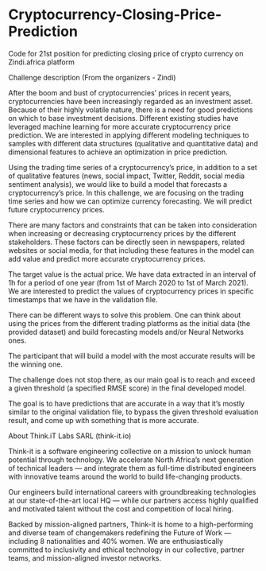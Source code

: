 # Cryptocurrency-Closing-Price-Prediction
Code for 21st position for predicting closing price of crypto currency on Zindi.africa platform

Challenge description (From the organizers - Zindi)

After the boom and bust of cryptocurrencies’ prices in recent years, cryptocurrencies have been increasingly regarded as an investment asset. Because of their highly volatile nature, there is a need for good predictions on which to base investment decisions. Different existing studies have leveraged machine learning for more accurate cryptocurrency price prediction. We are interested in applying different modeling techniques to samples with different data structures (qualitative and quantitative data) and dimensional features to achieve an optimization in price prediction.

Using the trading time series of a cryptocurrency’s price, in addition to a set of qualitative features (news, social impact, Twitter, Reddit, social media sentiment analysis), we would like to build a model that forecasts a cryptocurrency’s price. In this challenge, we are focusing on the trading time series and how we can optimize currency forecasting. We will predict future cryptocurrency prices.

There are many factors and constraints that can be taken into consideration when increasing or decreasing cryptocurrency prices by the different stakeholders. These factors can be directly seen in newspapers, related websites or social media, for that including these features in the model can add value and predict more accurate cryptocurrency prices.

The target value is the actual price. We have data extracted in an interval of 1h for a period of one year (from 1st of March 2020 to 1st of March 2021). We are interested to predict the values of cryptocurrency prices in specific timestamps that we have in the validation file.

There can be different ways to solve this problem. One can think about using the prices from the different trading platforms as the initial data (the provided dataset) and build forecasting models and/or Neural Networks ones.

The participant that will build a model with the most accurate results will be the winning one.

The challenge does not stop there, as our main goal is to reach and exceed a given threshold (a specified RMSE score) in the final developed model.

The goal is to have predictions that are accurate in a way that it’s mostly similar to the original validation file, to bypass the given threshold evaluation result, and come up with something that is more accurate.

About Think.iT Labs SARL (think-it.io)


Think-it is a software engineering collective on a mission to unlock human potential through technology. We accelerate North Africa’s next generation of technical leaders — and integrate them as full-time distributed engineers with innovative teams around the world to build life-changing products.

Our engineers build international careers with groundbreaking technologies at our state-of-the-art local HQ — while our partners access highly qualified and motivated talent without the cost and competition of local hiring.

Backed by mission-aligned partners, Think-it is home to a high-performing and diverse team of changemakers redefining the Future of Work — including 8 nationalities and 40% women. We are enthusiastically committed to inclusivity and ethical technology in our collective, partner teams, and mission-aligned investor networks.
